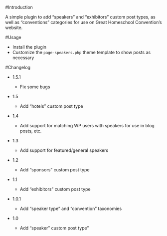 #Introduction

A simple plugin to add “speakers” and “exhibitors” custom post types, as well as “conventions” categories for use on Great Homeschool Convention’s website.

#Usage

- Install the plugin
- Customize the `page-speakers.php` theme template to show posts as necessary

#Changelog

- 1.5.1
	- Fix some bugs

- 1.5
    - Add “hotels” custom post type

- 1.4
    - Add support for matching WP users with speakers for use in blog posts, etc.

- 1.3
    - Add support for featured/general speakers

- 1.2
    - Add “sponsors” custom post type

- 1.1
    - Add “exhibitors” custom post type

- 1.0.1
    - Add “speaker type” and “convention” taxonomies

- 1.0
    - Add “speaker” custom post type”
